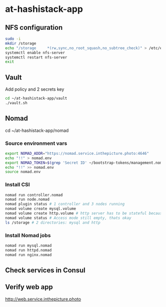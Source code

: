 # at-hashistack-app

## NFS configuration

```bash
sudo -i
mkdir /storage
echo "/storage     *(rw,sync,no_root_squash,no_subtree_check)" > /etc/exports
systemctl enable nfs-server
systemctl restart nfs-server
exit
```

## Vault

Add policy and 2 secrets key

```bash
cd ~/at-hashistack-app/vault
./vault.sh
```

## Nomad

cd ~/at-hashistack-app/nomad

### Source environment vars

```bash
export NOMAD_ADDR="https://nomad.service.inthepicture.photo:4646"
echo "!!" > nomad.env
export NOMAD_TOKEN=$(grep 'Secret ID' ~/bootstrap-tokens/management.nomad.token | awk -F'= ' {'print $2'})
echo "!!" >> nomad.env
source nomad.env
```

### Install CSI

```bash
nomad run controller.nomad
nomad run node.nomad
nomad plugin status # 1 controller and 3 nodes running
nomad volume create mysql.volume
nomad volume create http.volume # http server has to be stateful because images are stored here
nomad volume status # Access mode still empty, thats okay
ls /storage # 2 directories: mysql and http 
```

### Install Nomad jobs

```bash
nomad run mysql.nomad
nomad run httpd.nomad 
nomad run nginx.nomad
```

## Check services in Consul

## Verify web app
http://web.service.inthepicture.photo
